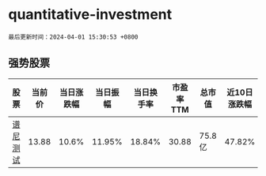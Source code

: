 # quantitative-investment

`最后更新时间：2024-04-01 15:30:53 +0800`

## 强势股票

|股票|当前价|当日涨跌幅|当日振幅|当日换手率|市盈率TTM|总市值|近10日涨跌幅|
|----|----|----|----|----|----|----|----|
|[谱尼测试](https://xueqiu.com/S/SZ300887)|13.88|10.6%|11.95%|18.84%|30.88|75.8亿|47.82%|
